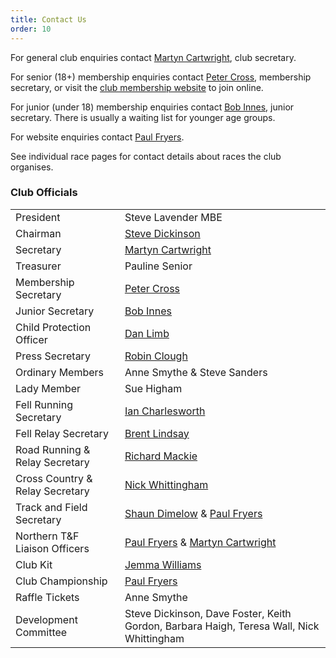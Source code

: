 ```yaml
---
title: Contact Us
order: 10
---
```


For general club enquiries contact [Martyn Cartwright](mailto:martynandpauline@gmail.com), club secretary.

For senior (18+) membership enquiries contact [Peter Cross](mailto:peter.cross@bhp.co.uk), membership secretary, or visit the [club membership website](https://membermojo.co.uk/pfrac) to join online.

For junior (under 18) membership enquiries contact [Bob Innes](mailto:janeandbob239@btinternet.com), junior secretary.  There is usually a waiting list for younger age groups.

For website enquiries contact [Paul Fryers](mailto:paul.fryers@gmail.com).

See individual race pages for contact details about races the club organises.

### Club Officials

|                                 |                                                                                                |
| ------------------------------- | ---------------------------------------------------------------------------------------------- |
| President                       | Steve Lavender MBE                                                                             |
| Chairman                        | [Steve Dickinson](mailto:steve@osi.uk.com)                                                     |
| Secretary                       | [Martyn Cartwright](mailto:martynandpauline@gmail.com)                                         |
| Treasurer                       | Pauline Senior                                                                                 |
| Membership Secretary            | [Peter Cross](mailto:peter.cross@bhp.co.uk)                                                    |
| Junior Secretary                | [Bob Innes](mailto:janeandbob239@btinternet.com)                                               |
| Child Protection Officer        | [Dan Limb](mailto:udan2k@hotmail.com)                                                          |
| Press Secretary                 | [Robin Clough](mailto:robin.clough@dataconsulting.co.uk)                                       |
| Ordinary Members                | Anne Smythe & Steve Sanders       |
| Lady Member                     | Sue Higham                                                                                     |
| Fell Running Secretary          | [Ian Charlesworth](mailto:ircy63@gmail.com)                                                    |
| Fell Relay Secretary            | [Brent Lindsay](mailto:brent.lindsay@btinternet.com)                                           |
| Road Running & Relay Secretary  | [Richard Mackie](mailto:macklandr@aol.com)                                          |
| Cross Country & Relay Secretary | [Nick Whittingham](mailto:nick.whittingham@btinternet.com)                                     |
| Track and Field Secretary       | [Shaun Dimelow](mailto:shaundimelow@hotmail.com) & [Paul Fryers](mailto:paul.fryers@gmail.com) |
| Northern T&F Liaison Officers | [Paul Fryers](mailto:paul.fryers@gmail.com) & [Martyn Cartwright](mailto:martynandpauline@gmail.com) |
| Club Kit                        | [Jemma Williams](mailto:jemstone1981@hotmail.com)                                              |
| Club Championship               | [Paul Fryers](mailto:paul.fryers@gmail.com)                                                    |
| Raffle Tickets                  | Anne Smythe                                                                                    |
| Development Committee           | Steve Dickinson, Dave Foster, Keith Gordon, Barbara Haigh, Teresa Wall, Nick Whittingham |
